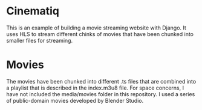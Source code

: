 # Cinematiq

This is an example of building a movie streaming website with Django.  It uses HLS to stream different chinks of movies that have been chunked into smaller files for streaming. 

# Movies
The movies have been chunked into different .ts files that are combined into a playlist that is described in the index.m3u8 file.  For space concerns, I have not included the media/movies folder in this repository.  I used a series of public-domain movies developed by Blender Studio.

